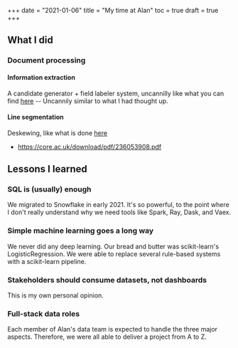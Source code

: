 +++
date = "2021-01-06"
title = "My time at Alan"
toc = true
draft = true
+++

## What I did

### Document processing

#### Information extraction

A candidate generator + field labeler system, uncannilly like what you can find [here](http://cidrdb.org/cidr2020/papers/p31-sheng-cidr20.pdf) -- Uncannily similar to what I had thought up.

#### Line segmentation

Deskewing, like what is done [here](https://muthu.co/deskewing-scanned-documents-using-horizontal-projections/)

- https://core.ac.uk/download/pdf/236053908.pdf

## Lessons I learned

### SQL is (usually) enough

We migrated to Snowflake in early 2021. It's so powerful, to the point where I don't really understand why we need tools like Spark, Ray, Dask, and Vaex.

### Simple machine learning goes a long way

We never did any deep learning. Our bread and butter was scikit-learn's LogisticRegression. We were able to replace several rule-based systems with a scikit-learn pipeline.

### Stakeholders should consume datasets, not dashboards

This is my own personal opinion.

### Full-stack data roles

Each member of Alan's data team is expected to handle the three major aspects. Therefore, we were all able to deliver a project from A to Z.
